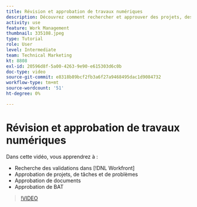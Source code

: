 ```yaml
---
title: Révision et approbation de travaux numériques
description: Découvrez comment rechercher et approuver des projets, des tâches, des problèmes, des documents et des bons à tirer dans [!DNL  Workfront].
activity: use
feature: Work Management
thumbnail: 335108.jpeg
type: Tutorial
role: User
level: Intermediate
team: Technical Marketing
kt: 8808
exl-id: 20596d8f-5a00-4263-9e90-e615303d6c0b
doc-type: video
source-git-commit: e8318b89bcf2fb3a6f27a9468495dac1d9084732
workflow-type: tm+mt
source-wordcount: '51'
ht-degree: 0%

---
```


# Révision et approbation de travaux numériques

Dans cette vidéo, vous apprendrez à :

* Recherche des validations dans [!DNL  Workfront]
* Approbation de projets, de tâches et de problèmes
* Approbation de documents
* Approbation de BAT

>[!VIDEO](https://video.tv.adobe.com/v/335108/?quality=12&learn=on)

<!---
learn more URLS
Approving work
Home area for Reviewers
Guides
Home overview for Reviewers
Issue page overview
--->
